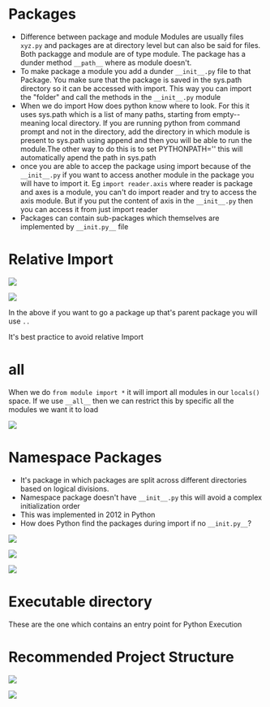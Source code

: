 
# Packages

* Difference between package and module
Modules are usually files `xyz.py` and packages are at directory level but can also be said for files. 
Both packagge and module are of type module. The package has a dunder method `__path__` where as module doesn't. 
* To make package a module you add a dunder `__init__.py` file to that Package. You make sure that the package is saved in the sys.path directory so it can be accessed with import. This way you can import the "folder" and call the methods in the `__init__.py` module
* When we do import How does python know where to look. For this it uses sys.path which is a list of many paths, starting from empty--meaning local directory. If you are running python from command prompt and not in the directory, add the directory in which module is present to sys.path using append and then you will be able to run the module.The other way to do this is to set PYTHONPATH='<FOLDER>' this will automatically apend the path in sys.path
* once you are able to accep the package using import because of the `__init__.py` if you want to access another module in the package you will have to import it. Eg `import reader.axis` where reader is package and axes is a module, you can't do import reader and try to access the axis module. But if you put the content of axis in the `__init__.py` then you can access it from just import reader
* Packages can contain sub-packages which themselves are implemented by `__init.py__` file

# Relative Import

![](absoluteimport.png)

![](relativeImport.png)

In the above if you want to go a package up that's parent package you will use `..`

It's best practice to avoid relative Import

# __all__

When we do `from module import *` it will import all modules in our `locals()` space. If we use `__all__` then we can restrict this by specific all the modules we want it to load

![](./img/allModule.png)

# Namespace Packages

* It's package in which packages are split across different directories based on logical divisions.  
* Namespace package doesn't have `__init__.py` this will avoid a complex initialization order
* This was implemented in 2012 in Python
* How does Python find the packages during import if no `__init.py__`?

![](namespaceAlogirthm.png)

![](solutionExamplePart1.png)

![](solutionExamplePart2.png)

# Executable directory

These are the one which contains an entry point for Python Execution

# Recommended Project Structure

![](recommendedProject.png)

![](summaryOrganizing.png)